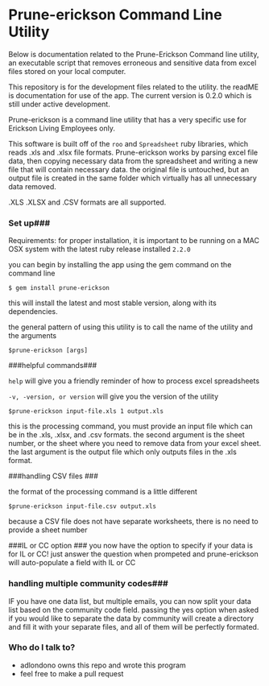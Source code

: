 # Prune-erickson Command Line Utility #

Below is documentation related to the Prune-Erickson Command line utility, an executable script that removes erroneous and sensitive data from excel files stored on your local computer. 

This repository is for the development files related to the utility. the readME is documentation for use of the app. The current version is 0.2.0 which is still under active development. 

Prune-erickson is a command line utility that has a very specific use for Erickson Living Employees only. 

This software is built off of the ```roo``` and ```Spreadsheet``` ruby libraries, which reads .xls and .xlsx file formats. 
Prune-erickson works by parsing excel file data, then copying necessary data from the spreadsheet and writing a new file that will contain necessary data. the original file is untouched, but an output file is created in the same folder which virtually has all unnecessary data removed. 

.XLS .XLSX  and .CSV formats are all supported. 

### Set up###

Requirements: for proper installation, it is important to be running on a MAC OSX system with the latest ruby release installed ```2.2.0```

you can begin by installing the app using the gem command on the command line

```$ gem install prune-erickson```

this will install the latest and most stable version, along with its dependencies. 

the general pattern of using this utility is to call the name of the utility and the arguments

```$prune-erickson [args]```

###helpful commands###

```help```
will give you a friendly reminder of how to process excel spreadsheets

```-v, -version, or version```
will give you the version of the utility

```$prune-erickson input-file.xls 1 output.xls```

this is the processing command, you must provide an input file which can be in the .xls, .xlsx, and .csv formats. the second argument is the sheet number, or the sheet where you need to remove data from your excel sheet. the last argument is the output file which only outputs files in the .xls format. 

###handling CSV files ###

the format of the processing command is a little different 

```$prune-erickson input-file.csv output.xls```

because a CSV file does not have separate worksheets, there is no need to provide a sheet number

###IL or CC option ###
you now have the option to specify if your data is for IL or CC! just answer the question when prompeted and prune-erickson will auto-populate a field with IL or CC

### handling multiple community codes###
IF you have one data list, but multiple emails, you can now split your data list based on the community code field. passing the yes option when asked if you would like to separate the data by community will create a directory and fill it with your separate files, and all of them will be perfectly formated. 
### Who do I talk to? ###

* adlondono owns this repo and wrote this program
* feel free to make a pull request